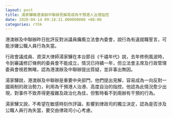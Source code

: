 ```yaml
---
layout: post
title: 湯家驊稱港澳辦中聯辦見解易成為干預港人治港指控
date: 2020-04-14 09:18:31.000000000 +08:00
categories: rthk
---
```


港澳辦及中聯辦昨日批評反對派議員癱瘓立法會內委會，說行為有違就職誓言，可能涉嫌公職人員行為失當。

行政會議成員、資深大律師湯家驊在本台節目《千禧年代》說，去年修例風波時，令到審議修訂條例的委員會不能成立，情況已持續一年，但立法會主席及行政管理委員會視若無睹，認為港澳辦及中聯辦提出質疑，並非事出無因。

湯家驊說，港澳辦及中聯辦是重要中央部門，他們提出見解，容易成為一向反對一國兩制的政治勢力，利用為干預港人治港、高度自治的指控。他認為此情況愈少出現，對事件不致弄得更複雜及政治化為佳，但暫時看不到兩辦有干預的行為。

湯家驊又說，不希望在敏感時刻作評論，影響到律政司的獨立決定，認為是否涉及公職人員行為失當，要交由律政司小心考慮。
